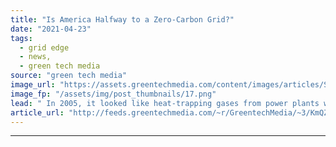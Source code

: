 ```yaml
---
title: "Is America Halfway to a Zero-Carbon Grid?"
date: "2021-04-23"
tags: 
  - grid edge
  - news,
  - green tech media
source: "green tech media"
image_url: "https://assets.greentechmedia.com/content/images/articles/Screen_Shot_2021-04-23_at_6.50.44_AM.png"
image_fp: "/assets/img/post_thumbnails/17.png"
lead: " In 2005, it looked like heat-trapping gases from power plants were only going up. That year, the EIA put out a projection -  CO2 emissions from power plants would steadily rise every year, thanks to the incumbency of coal and gas. Today, they’re half  ..."
article_url: "http://feeds.greentechmedia.com/~r/GreentechMedia/~3/KmQZe9US2I4/is-america-halfway-to-a-zero-carbon-grid"
---
```


---
